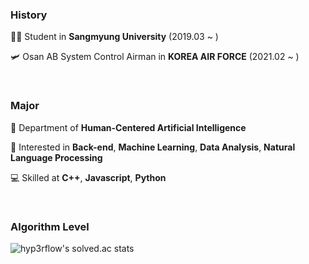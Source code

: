 ### History

🧑‍💻 Student in **Sangmyung University** (2019.03 ~ )

🛩 Osan AB System Control Airman in **KOREA AIR FORCE** (2021.02 ~ )

<br>

### Major

🦾 Department of **Human-Centered Artificial Intelligence**

📝 Interested in **Back-end**, **Machine Learning**, **Data Analysis**, **Natural Language Processing**

💻 Skilled at **C++**, **Javascript**, **Python**

<br>

### Algorithm Level

![hyp3rflow's solved.ac stats](https://github-readme-solvedac.hyp3rflow.vercel.app/api/?handle=limjyjustin)

